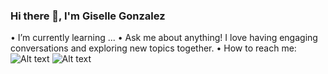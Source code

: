 ### Hi there 👋, I'm Giselle Gonzalez
 • I’m currently learning ...
 • Ask me about anything! I love having engaging conversations and exploring new topics together.
 • How to reach me: ![Alt text](gigonz44@gmail.com/image.jpg) ![Alt text](www.linkedin.com/in/giselle-gonzalez-564273236/image.jpg)
 
<!--
**GiselleG44/GiselleG44** is a ✨ _special_ ✨ repository because its `README.md` (this file) appears on your GitHub profile.

Here are some ideas to get you started:

- 🔭 I’m currently working on ...
- 🌱 I’m currently learning ...
- 👯 I’m looking to collaborate on ...
- 🤔 I’m looking for help with ...
- 💬 Ask me about anything! I love having engaging conversations and exploring new topics together.
- 📫 How to reach me: linkedIn
- 😄 Pronouns: ...
- ⚡ Fun fact: ...
-->
